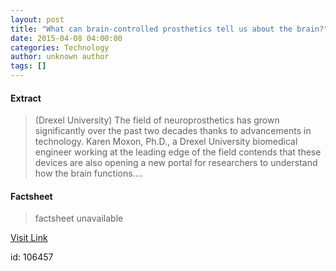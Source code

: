 ```yaml
---
layout: post
title: "What can brain-controlled prosthetics tell us about the brain?"
date: 2015-04-08 04:00:00
categories: Technology
author: unknown author
tags: []
---
```



#### Extract
>(Drexel University) The field of neuroprosthetics has grown significantly over the past two decades thanks to advancements in technology. Karen Moxon, Ph.D., a Drexel University biomedical engineer working at the leading edge of the field contends that these devices are also opening a new portal for researchers to understand how the brain functions....

#### Factsheet
>factsheet unavailable

[Visit Link](http://www.eurekalert.org/pub_releases/2015-04/du-wcb040815.php)

id:  106457


